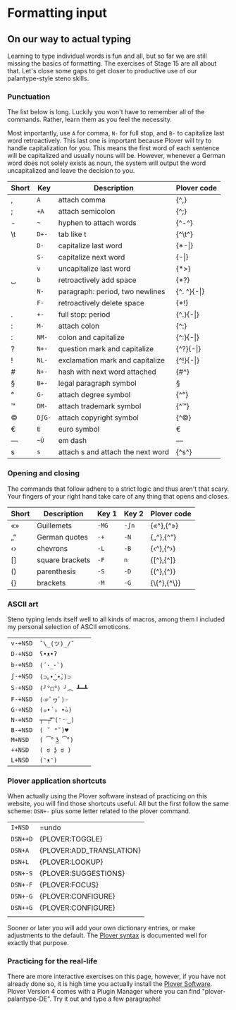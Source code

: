 # Formatting input

## On our way to actual typing

Learning to type individual words is fun and all, but so far we are still missing the basics of formatting.
The exercises of Stage 15 are all about that.
Let's close some gaps to get closer to productive use of our palantype-style steno skills.

### Punctuation

The list below is long. Luckily you won't have to remember all of the commands.
Rather, learn them as you feel the necessity.

Most importantly, use `A` for comma, `N-` for full stop, and `B-` to capitalize last word retroactively.
This last one is important because Plover will try to handle capitalization for you.
This means the first word of each sentence will be capitalized and usually nouns will be.
However, whenever a German word does not solely exists as noun,
the system will output the word uncapitalized and leave the decision to you.

| Short | Key    | Description                       | Plover code     |
|-------|--------|-----------------------------------|-----------------|
| ,     | `A   ` | attach comma                      | {^,}            |
| ;     | `+A  ` | attach semicolon                  | {^;}            |
| -     | `~   ` | hyphen to attach words            | {&Hat;-&Hat;}           |
| \\t   | `D+- ` | tab like t                        | {&Hat;\t&Hat;}          |
|       | `D-  ` | capitalize last word              | {\*-&#124;}     |
|       | `S-  ` | capitalize next word              | {-&#124;}       |
|       | `v   ` | uncapitalize last word            | {\*&gt;}        |
| ␣     | `b   ` | retroactively add space           | {\*?}           |
|       | `N-  ` | paragraph: period, two newlines   | {^. ^}{-&#124;} |
|       | `F-  ` | retroactively delete space        | {*!}            |
| .     | `+-  ` | full stop: period                 | {^.}{-&#124;}   |
| :     | `M-  ` | attach colon                      | {^:}            |
| :     | `NM- ` | colon and capitalize              | {^:}{-&#124;}   |
| ?     | `N+- ` | question mark and capitalize      | {^?}{-&#124;}   |
| !     | `NL- ` | exclamation mark and capitalize   | {^!}{-&#124;}   |
| #     | `N+- ` | hash with next word attached      | {\#^}           |
| §     | `B+- ` | legal paragraph symbol            | §               |
| °     | `G-  ` | attach degree symbol              | {^°}            |
| ™     | `DM- ` | attach trademark symbol           | {^™}            |
| ©     | `DʃG-` | attach copyright symbol           | {^©}            |
| €     | `E   ` | euro symbol                       | €               |
| —     | `~Ü  ` | em dash                           | —               |
| s     | `s   ` | attach s and attach the next word | {^s^}           |

### Opening and closing

The commands that follow adhere to a strict logic and thus aren't that scary.
Your fingers of your right hand take care of any thing that opens and closes.

| Short | Description     | Key 1   | Key 2 | Plover code           |
|-------|-----------------|---------|-------|-----------------------|
| «»    | Guillemets      | `-MG `  | `-ʃn` | {«&Hat;},{&Hat;»}     |
| „“    | German quotes   | `-+`    | `-N`  | {„&Hat;},{&Hat;“}     |
| ‹›    | chevrons        | `-L`    | `-B`  | {‹&Hat;},{&Hat;›}     |
| []    | square brackets | `-F`    | `n`   | {[&Hat;},{&Hat;]}     |
| ()    | parenthesis     | `-S`    | `-D`  | {(&Hat;},{&Hat;)}     |
| {}    | brackets        | `-M`    | `-G`  | {\\{&Hat;},{&Hat;\\}} |

### ASCII art

Steno typing lends itself well to all kinds of macros,
among them I included my personal selection of ASCII emoticons.

|         |               |
|---------|---------------|
| `v-+NSD` | `¯\_(ツ)_/¯`     |
| `D-+NSD` | `ʕ•ᴥ•ʔ`         |
| `b-+NSD` | ```(´･_･`)```       |
| `ʃ-+NSD` | `(⊃｡•́‿•̀｡)⊃`   |
| `S-+NSD` | `(╯°□°）╯︵ ┻━┻`  |
| `F-+NSD` | `(☞ﾟヮﾟ)☞`       |
| `G-+NSD` | `(๑•́ ₃ •̀๑)`   |
| `N-+NSD` | `┬─┬⃰͡ (ᵔᵕᵔ͜ )` |
| `B-+NSD` | `( ˘ ³˘)♥`      |
| `M+NSD` | `( ͡° ͜ʖ ͡°)`   |
| `++NSD` | `( ಠ ʖ̯ ಠ )`    |
| `L+NSD` | `(ᵔᴥᵔ)`         |

### Plover application shortcuts

When actually using the Plover software instead of practicing on this website,
you will find those shortcuts useful.
All but the first follow the same scheme: `DSN+-` plus some letter related to the plover command.

|          |                          |
|----------|--------------------------|
| `I+NSD`  | =undo                    |
| `DSN++D` | {PLOVER:TOGGLE}          |
| `DSN+A`  | {PLOVER:ADD_TRANSLATION} |
| `DSN+L`  | {PLOVER:LOOKUP}          |
| `DSN+-S` | {PLOVER:SUGGESTIONS}     |
| `DSN+-F` | {PLOVER:FOCUS}           |
| `DSN+-G` | {PLOVER:CONFIGURE}       |
| `DSN++G` | {PLOVER:CONFIGURE}       |
|          |                          |

Sooner or later you will add your own dictionary entries, or make adjustments to the default.
The [Plover syntax](https://github.com/openstenoproject/plover/wiki/Dictionary-Format)
is documented well for exactly that purpose.

### Practicing for the real-life

There are more interactive exercises on this page, however, if you have not already done so,
it is high time you actually install the
[Plover Software](https://github.com/openstenoproject/plover/releases/tag/v4.0.0.dev10).
Plover Version 4 comes with a Plugin Manager where you can find "plover-palantype-DE".
Try it out and type a few paragraphs!
